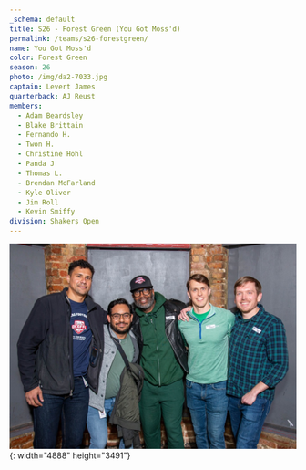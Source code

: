 ```yaml
---
_schema: default
title: S26 - Forest Green (You Got Moss'd)
permalink: /teams/s26-forestgreen/
name: You Got Moss'd
color: Forest Green
season: 26
photo: /img/da2-7033.jpg
captain: Levert James
quarterback: AJ Reust
members:
  - Adam Beardsley
  - Blake Brittain
  - Fernando H.
  - Twon H.
  - Christine Hohl
  - Panda J
  - Thomas L.
  - Brendan McFarland
  - Kyle Oliver
  - Jim Roll
  - Kevin Smiffy
division: Shakers Open
---
```

![](/img/da2-7033.jpg){: width="4888" height="3491"}